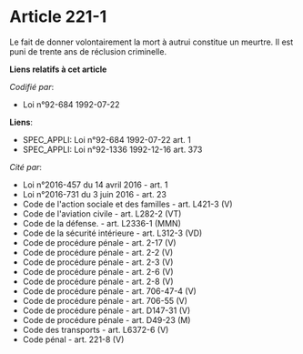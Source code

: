 # Article 221-1

Le fait de donner volontairement la mort à autrui constitue un meurtre. Il est puni de trente ans de réclusion criminelle.

**Liens relatifs à cet article**

_Codifié par_:

  - Loi n°92-684 1992-07-22

**Liens**:

  - SPEC_APPLI: Loi n°92-684 1992-07-22 art. 1
  - SPEC_APPLI: Loi n°92-1336 1992-12-16 art. 373

_Cité par_:

  - Loi n°2016-457 du 14 avril 2016 - art. 1
  - Loi n°2016-731 du 3 juin 2016 - art. 23
  - Code de l'action sociale et des familles - art. L421-3 (V)
  - Code de l'aviation civile - art. L282-2 (VT)
  - Code de la défense. - art. L2336-1 (MMN)
  - Code de la sécurité intérieure - art. L312-3 (VD)
  - Code de procédure pénale - art. 2-17 (V)
  - Code de procédure pénale - art. 2-2 (V)
  - Code de procédure pénale - art. 2-3 (V)
  - Code de procédure pénale - art. 2-6 (V)
  - Code de procédure pénale - art. 2-8 (V)
  - Code de procédure pénale - art. 706-47-4 (V)
  - Code de procédure pénale - art. 706-55 (V)
  - Code de procédure pénale - art. D147-31 (V)
  - Code de procédure pénale - art. D49-23 (M)
  - Code des transports - art. L6372-6 (V)
  - Code pénal - art. 221-8 (V)
